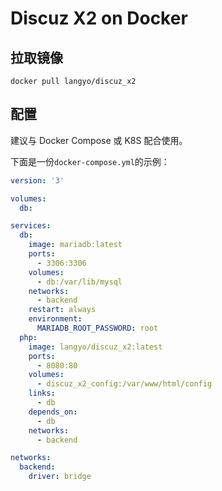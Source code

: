 # Discuz X2 on Docker

## 拉取镜像

```shell
docker pull langyo/discuz_x2
```

## 配置

建议与 Docker Compose 或 K8S 配合使用。

下面是一份```docker-compose.yml```的示例：

```yaml
version: '3'

volumes:
  db:

services:
  db:
    image: mariadb:latest
    ports:
      - 3306:3306
    volumes:
      - db:/var/lib/mysql
    networks:
      - backend
    restart: always
    environment:
      MARIADB_ROOT_PASSWORD: root
  php:
    image: langyo/discuz_x2:latest
    ports:
      - 8080:80
    volumes:
      - discuz_x2_config:/var/www/html/config
    links:
      - db
    depends_on:
      - db
    networks:
      - backend

networks:
  backend:
    driver: bridge
```
